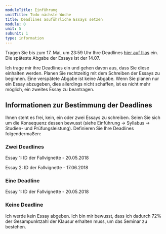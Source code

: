 ```yaml
---
moduleTitle: Einführung
unitTitle: Todo nächste Woche
title: Deadlines asuführliche Essays setzen
module: 0
unit: 5
subunit: 1
type: information
---
```


Tragen Sie bis zum 17. Mai, um 23:59 Uhr Ihre Deadlines [hier auf Ilias](https://ilias.uni-freiburg.de/goto.php?target=exc_1239979&client_id=unifreiburg) ein. Die späteste Abgabe der Essays ist der 14.07. 

Ich trage mir ihre Deadlines ein und gehen davon aus, dass Sie diese einhalten werden. Planen Sie rechtzeitig mit dem Schreiben der Essays zu beginnen. Eine verspätete Abgabe ist keine Abgabe. Wenn Sie planen nur ein Essay abzugeben, dies allerdings nicht schaffen, ist es nicht mehr möglich, ein zweites Essay zu beantragen.

## Informationen zur Bestimmung der Deadlines

Ihnen steht es frei, kein, ein oder zwei Essays zu schreiben. Seien Sie sich um die Konsequenz dessen bewusst (siehe Einführung -> Syllabus -> Studien- und Prüfungsleistung). Definieren Sie Ihre Deadlines folgendermaßen:

### Zwei Deadlines 

Essay 1: ID der Fallvignette - 20.05.2018

Essay 2: ID der Fallvignette - 17.06.2018


### Eine Deadline

Essay 1: ID der Fallvignette - 20.05.2018


### Keine Deadline

Ich werde kein Essay abgeben. Ich bin mir bewusst, dass ich dadurch 72% der Gesampunktzahl der Klausur erhalten muss, um das Seminar zu bestehen.

